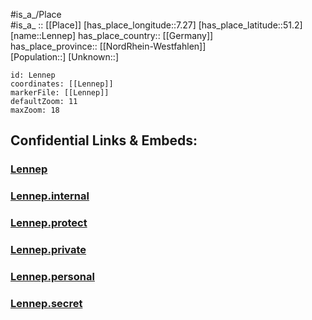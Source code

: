 ﻿---
location: [51.2,7.27] 
mapzoom: [7,12] 
mapmarker: city 
type: City
tags:
- geo/City


SpocWebEntityId: 31941
isDeleted: false
confidential: public

---
#is_a_/Place  
#is_a_ :: [[Place]] 
[has_place_longitude::7.27] 
[has_place_latitude::51.2] 
[name::Lennep] 
has_place_country:: [[Germany]]  
has_place_province:: [[NordRhein-Westfahlen]]  
[Population::] 
[Unknown::] 


```leaflet
id: Lennep
coordinates: [[Lennep]] 
markerFile: [[Lennep]] 
defaultZoom: 11 
maxZoom: 18
```


## Confidential Links & Embeds: 

### [Lennep](/_public/Earth/Continent/Europe/Europe~Central/Germany/Germany~West/Nord_Rhein-Westfalen/counties~NW/Remscheid/Lennep.md) 

### [Lennep.internal](/_internal/Earth/Continent/Europe/Europe~Central/Germany/Germany~West/Nord_Rhein-Westfalen/counties~NW/Remscheid/Lennep.internal.md) 

### [Lennep.protect](/_protect/Earth/Continent/Europe/Europe~Central/Germany/Germany~West/Nord_Rhein-Westfalen/counties~NW/Remscheid/Lennep.protect.md) 

### [Lennep.private](/_private/Earth/Continent/Europe/Europe~Central/Germany/Germany~West/Nord_Rhein-Westfalen/counties~NW/Remscheid/Lennep.private.md) 

### [Lennep.personal](/_personal/Earth/Continent/Europe/Europe~Central/Germany/Germany~West/Nord_Rhein-Westfalen/counties~NW/Remscheid/Lennep.personal.md) 

### [Lennep.secret](/_secret/Earth/Continent/Europe/Europe~Central/Germany/Germany~West/Nord_Rhein-Westfalen/counties~NW/Remscheid/Lennep.secret.md) 
